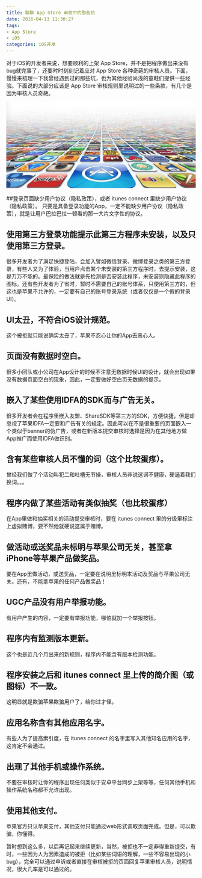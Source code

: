 ```yaml
---
title: 聊聊 App Store 审核中的那些坑
date: 2016-04-13 11:30:27
tags:
- App Store
- iOS
categories: iOS开发
---
```


对于iOS的开发者来说，想要顺利的上架 App Store，并不是把程序做出来没有bug就完事了，还要时时刻刻记着应对 App Store 各种奇葩的审核人员。下面，慢慢来梳理一下我曾经遇到过的那些坑，也为其他经验尚浅的童鞋们提供一些经验。下面说的大部分应该是 App Store 审核规则里说明过的一些条款，有几个是因为审核人员奇葩。

![](聊聊-App-Store-审核中的那些坑/7D44733B-EC82-44D7-9EFE-D6D2B94FCD9C.png)

<!--more-->

##登录页面缺少用户协议（隐私政策），或者 itunes connect 里缺少用户协议（隐私政策）。
只要是具备登录功能的App，一定不能缺少用户协议（隐私政策），就是让用户巴拉巴拉一顿看的那一大片文字性的协议。
## 使用第三方登录功能提示此第三方程序未安装，以及只使用第三方登录。
很多开发者为了满足快捷登陆，会加入譬如微信登录、微博登录之类的第三方登录，有些人又为了体验，当用户点击某个未安装的第三方程序时，去提示安装，这是万万不能的。最保险的做法就是先检测是否安装此程序，未安装则隐藏此程序的图标。还有些开发者为了省时，暂时不需要自己的账号体系，只使用第三方的，但这也是苹果不允许的，一定要有自己的账号登录系统（或者仅仅是一个假的登录UI）。
## UI太丑，不符合iOS设计规范。
这个被拒就只能说确实太丑了，苹果不忍心让你的App去恶心人。
## 页面没有数据时空白。
很多小团队或小公司在App设计的时候不注意无数据时候UI的设计，就会出现如果没有数据页面空白的现象，因此，一定要做好空白页无数据的提示。
## 嵌入了某些使用IDFA的SDK而与广告无关。
很多开发者会在程序里嵌入友盟、ShareSDK等第三方的SDK，方便快捷，但是却忽视了苹果IDFA一定要和广告有关的规定。因此可以在不是很重要的页面嵌入一个类似于banner的伪广告，或者在新版本提交审核时选择是因为在其他地方做App推广而使用IDFA做识别。
## 含有某些审核人员不懂的词（这个比较蛋疼）。
曾经我们做了个活动叫犯二和吐槽无节操，审核人员非说这词不健康，硬逼着我们换词。。。
## 程序内做了某些活动有类似抽奖（也比较蛋疼）
在App里做和抽奖相关的活动提交审核时，要在 itunes connect 里的分级里标注上虚拟赌博，要不然他就硬说这属于赌博。
## 做活动或送奖品未标明与苹果公司无关，甚至拿iPhone等苹果产品做奖品。
要在App里做活动，或送奖品，一定要在说明里标明本活动及奖品与苹果公司无关。还有，不能拿苹果的任何产品做奖品！
## UGC产品没有用户举报功能。
有用户产生的内容，一定要有举报功能，哪怕就加一个举报按钮。
## 程序内有监测版本更新。
这个也是近几个月出来的新规则，程序内不能含有版本检测功能。
## 程序安装之后和 itunes connect 里上传的简介图（或图标）不一致。
这明显就是欺骗苹果欺骗用户了，给你过才怪。
## 应用名称含有其他应用名字。
有些人为了提高索引度，在 itunes connect 的名字里写入其他知名应用的名字，这肯定不会通过。
## 出现了其他手机或操作系统。
不要在审核时让你的程序出现任何类似于安卓平台同步上架等等，任何其他手机和操作系统名称都不允许出现。
## 使用其他支付。
苹果官方只认苹果支付，其他支付只能通过web形式调取页面完成。但是，可以欺骗，你懂得。
	
暂时想到这么多，以后再记起来继续更新，当然，被拒也不一定非得重新提交，有时，一些因为人为因素造成的被拒（比如某些词语的理解，一些不容易出现的小bug），完全可以通过申诉或者直接在审核被拒的页面回复苹果审核人员，说明情况，很大几率是可以通过的。


